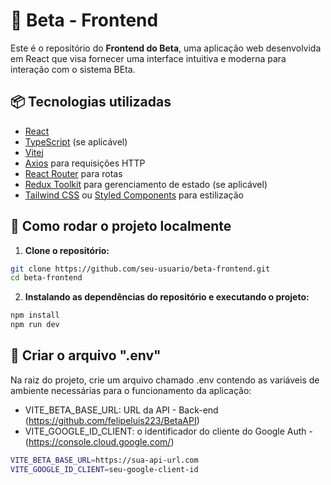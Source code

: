 # 🧠 Beta - Frontend

Este é o repositório do **Frontend do Beta**, uma aplicação web desenvolvida em React que visa fornecer uma interface intuitiva e moderna para interação com o sistema BEta.

## 📦 Tecnologias utilizadas

- [React](https://reactjs.org/)
- [TypeScript](https://www.typescriptlang.org/) (se aplicável)
- [Vite](https://vitejs.dev/)j
- [Axios](https://axios-http.com/) para requisições HTTP
- [React Router](https://reactrouter.com/) para rotas
- [Redux Toolkit](https://redux-toolkit.js.org/) para gerenciamento de estado (se aplicável)
- [Tailwind CSS](https://tailwindcss.com/) ou [Styled Components](https://styled-components.com/) para estilização

## 🚀 Como rodar o projeto localmente

1. **Clone o repositório:**

```bash
git clone https://github.com/seu-usuario/beta-frontend.git
cd beta-frontend
```

2. **Instalando as dependências do repositório e executando o projeto:**
```bash
npm install
npm run dev
```

## 📁 Criar o arquivo ".env"
Na raiz do projeto, crie um arquivo chamado .env contendo as variáveis de ambiente necessárias para o funcionamento da aplicação:

- VITE_BETA_BASE_URL: URL da API - Back-end (https://github.com/felipeluis223/BetaAPI)
- VITE_GOOGLE_ID_CLIENT: o identificador do cliente do Google Auth - (https://console.cloud.google.com/)

```bash
VITE_BETA_BASE_URL=https://sua-api-url.com
VITE_GOOGLE_ID_CLIENT=seu-google-client-id
```


